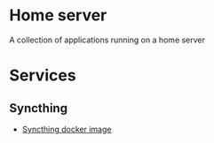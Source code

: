 # Home server
 
A collection of applications running on a home server

# Services

## Syncthing

- [Syncthing docker image](https://docs.linuxserver.io/images/docker-syncthing/)
